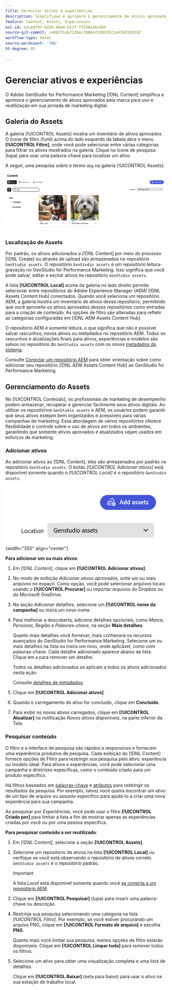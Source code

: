 ```yaml
---
title: Gerenciar ativos e experiências
description: Simplifique e aprimore o gerenciamento de ativos aprovados pela marca para uso e reutilização em sua jornada de marketing digital.
feature: Content, Assets, Experiences
exl-id: e2ce8797-6d3b-46d4-b12f-f5f80e26c669
source-git-commit: ce08231cb723bec3d80a732837b72a435d3b552d
workflow-type: tm+mt
source-wordcount: '786'
ht-degree: 0%

---
```


# Gerenciar ativos e experiências

O Adobe GenStudio for Performance Marketing [!DNL Content] simplifica e aprimora o gerenciamento de ativos aprovados pela marca para uso e reutilização em sua jornada de marketing digital.

## Galeria do Assets

A galeria [!UICONTROL Assets] mostra um inventário de ativos aprovados. O ícone de filtro (funil) acima do lado esquerdo da tabela abre o menu **[!UICONTROL Filtro]**, onde você pode selecionar entre várias categorias para filtrar os ativos mostrados na galeria. Clique no ícone de pesquisa (lupa) para usar uma palavra-chave para localizar um ativo.

A seguir, uma pesquisa sobre o termo `dog` na galeria [!UICONTROL Assets]:

![exibição do Assets com pesquisa no cachorro](../../assets/content-assets.png)

### Localização do Assets

Por padrão, os ativos adicionados a [!DNL Content] por meio do processo [!DNL Create] ou através de upload são armazenados no repositório `GenStudio assets`. O repositório `GenStudio assets` é um repositório leitura-gravação no GenStudio for Performance Marketing. Isso significa que você pode salvar, editar e excluir ativos no repositório `GenStudio assets`.

A lista **[!UICONTROL Local]** acima da galeria no lado direito permite selecionar entre repositórios do Adobe Experience Manager (AEM) [!DNL Assets Content Hub] conectados. Quando você seleciona um repositório AEM, a galeria mostra um inventário de ativos desse repositório, permitindo que você aproveite os ativos aprovados desses repositórios como entradas para a criação de conteúdo. As opções de filtro são alteradas para refletir as categorias configuradas em [!DNL AEM Assets Content Hub].

O repositório AEM é somente leitura, o que significa que não é possível salvar rascunhos, novos ativos ou metadados no repositório AEM. Todos os rascunhos e atualizações finais para ativos, experiências e modelos são salvos no repositório do `GenStudio assets` com os novos [metadados do sistema](asset-details.md#system-metadata).

Consulte [Conectar um repositório AEM](connect-aem-repo.md) para obter orientação sobre como adicionar seu repositório [!DNL AEM Assets Content Hub] ao GenStudio for Performance Marketing.

## Gerenciamento do Assets

No [!UICONTROL Conteúdo], os profissionais de marketing de desempenho podem armazenar, recuperar e gerenciar facilmente seus ativos digitais. Ao utilizar os repositórios `GenStudio assets` e AEM, os usuários podem garantir que seus ativos estejam bem organizados e acessíveis para várias campanhas de marketing. Essa abordagem de vários repositórios oferece flexibilidade e controle sobre o uso de ativos em todos os ambientes, garantindo que somente ativos aprovados e atualizados sejam usados em esforços de marketing.

### Adicionar ativos

Ao adicionar ativos ao [!DNL Content], eles são armazenados por padrão no repositório `GenStudio assets`. O botão _[!UICONTROL Adicionar ativos]_ está disponível somente quando o _[!UICONTROL Local]_ é o repositório `GenStudio assets`.

![Campo de localização](../../assets/content-location.png){width="350" align="center"}

**Para adicionar um ou mais ativos**:

1. Em _[!DNL Content]_, clique em **[!UICONTROL Adicionar ativos]**.

1. No modo de exibição _Adicionar ativos aprovados_, solte um ou mais arquivos no espaço. Como opção, você pode selecionar arquivos locais usando o **[!UICONTROL Procurar]** ou importar arquivos do Dropbox ou do Microsoft OneDrive.

1. Na seção _Adicionar detalhes_, selecione um **[!UICONTROL nome da campanha]** ou insira um novo nome.

1. Para melhorar a descoberta, adicione detalhes opcionais, como _Marca_, _Personas_, _Região_ e _Palavras-chave_, na seção **Mais detalhes**.

   Quanto mais detalhes você fornecer, mais conhecerá os recursos avançados do GenStudio for Performance Marketing. Selecione um ou mais detalhes na lista ou insira um novo, onde aplicável, como com palavras-chave. Cada detalhe adicionado aparece abaixo da lista. Clique em **`x`** para remover um detalhe.

   Todos os detalhes adicionados se aplicam a todos os ativos adicionados nesta ação.

   Consulte [detalhes de metadados](/help/user-guide/content/asset-details.md#system-metadata).

1. Clique em **[!UICONTROL Adicionar ativos]**.

1. Quando o carregamento do ativo for concluído, clique em **Concluído**.

1. Para exibir os novos ativos carregados, clique em **[!UICONTROL Atualizar]** na notificação _Novos ativos disponíveis_, na parte inferior da Tela.

<!-- 
In the future, need guidance on template upload errors. For now, the UI just says error.
-->

### Pesquisar conteúdo

O filtro e a interface de pesquisa são rápidos e responsivos e fornecem uma experiência produtiva de pesquisa. Cada exibição do [!DNL Content] fornece opções de Filtro para restringir sua pesquisa pelo ativo, experiência ou modelo ideal. Para ativos e experiências, você pode selecionar uma campanha e diretrizes específicas, como o conteúdo criado para um produto específico.

Há filtros baseados em [palavras-chave](asset-details.md#user-defined-metadata) e [atributos](/help/user-guide/insights/attributes.md) para restringir os resultados da pesquisa. Por exemplo, talvez você queira encontrar um ativo de um tipo de arquivo ou assunto específico para ajudá-lo a criar uma nova experiência para sua campanha.

Ao pesquisar por _Experiências_, você pode usar o filtro **[!UICONTROL Criado por]** para limitar a lista a fim de mostrar apenas as experiências criadas por você ou por uma pessoa específica.

**Para pesquisar conteúdo a ser reutilizado**:

1. Em _[!DNL Content]_, selecione a seção **[!UICONTROL Assets]**.

1. Selecione um repositório de ativos na lista **[!UICONTROL Local]** ou verifique se você está observando o repositório de ativos correto. `GenStudio assets` é o repositório padrão.

   >[!IMPORTANT]
   >
   >A lista _Local_ está disponível somente quando você [se conecta a um repositório AEM](connect-aem-repo.md).

1. Clique em **[!UICONTROL Pesquisar]** (lupa) para inserir uma palavra-chave ou descrição.

1. Restrinja sua pesquisa selecionando uma categoria na lista _[!UICONTROL Filtro]_. Por exemplo, se você estiver procurando um arquivo PNG, clique em **[!UICONTROL Formato de arquivo]** e escolha **PNG**.

   Quanto mais você limitar sua pesquisa, menos opções de filtro estarão disponíveis. Clique em **[!UICONTROL Limpar tudo]** para remover todos os filtros.

1. Selecione um ativo para obter uma visualização completa e uma lista de detalhes.

   Clique em **[!UICONTROL Baixar]** (seta para baixo) para usar o ativo na sua estação de trabalho local.

